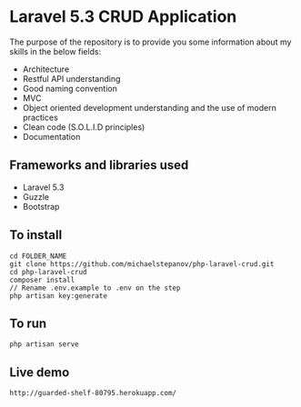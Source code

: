 # Laravel 5.3 CRUD Application

The purpose of the repository is to provide you some information about my skills in the below fields:

* Architecture
* Restful API understanding
* Good naming convention
* MVC
* Object oriented development understanding and the use of modern practices
* Clean code (S.O.L.I.D principles)
* Documentation

## Frameworks and libraries used

* Laravel 5.3
* Guzzle
* Bootstrap

## To install

	cd FOLDER_NAME
    git clone https://github.com/michaelstepanov/php-laravel-crud.git
    cd php-laravel-crud
    composer install
    // Rename .env.example to .env on the step
    php artisan key:generate
	
## To run

	php artisan serve

## Live demo

	http://guarded-shelf-80795.herokuapp.com/
